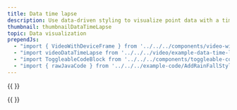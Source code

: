 ```yaml
---
title: Data time lapse
description: Use data-driven styling to visualize point data with a time lapse effect; rainfall in China in this example
thumbnail: thumbnailDataTimeLapse
topic: Data visualization
prependJs:
  - "import { VideoWithDeviceFrame } from '../../../components/video-with-device-frame'"
  - "import videoDataTimeLapse from '../../../video/example-data-time-lapse.mp4'"
  - "import ToggleableCodeBlock from '../../../components/toggleable-code-block'"
  - "import { rawJavaCode } from '../../../example-code/AddRainFallStyleActivity.js'"
---
```


{{
  <VideoWithDeviceFrame 
    videoFile={videoDataTimeLapse}
    rotation="vertical"
    device="pixel-2"
  />
}}

<!-- Any notes about this example would go here.  -->

{{
  <ToggleableCodeBlock 
    java={rawJavaCode}
  />
}}
